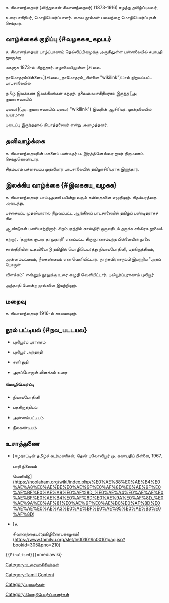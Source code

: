 ச. சிவானந்தையர் (வித்துவான் சிவானந்தையர்) (1873-1916) ஈழத்து தமிழ்ப்புலவர்,
உரையாசிரியர், மொழிபெயர்ப்பாளர். சைவ நூல்கள் பலவற்றை மொழிபெயர்ப்புகள் செய்தார்.

## வாழ்க்கைக் குறிப்பு {#வழககக_கறபப}

ச. சிவானந்தையர் யாழ்ப்பாணம் தெல்லிப்பிழைக்கு அருகிலுள்ள பன்னலையில் சபாபதி ஐயருக்கு
மகனாக 1873-ல் பிறந்தார். ஏழாலையிலுள்ள [சி.வை.
தாமோதரம்பிள்ளைய](சி.வை._தாமோதரம்_பிள்ளை "wikilink")ால் நிறுவப்பட்ட பாடசாலையில்
தமிழ் இலக்கண இலக்கியங்கள் கற்றார். தலைமையாசிரியராய் இருந்த [அ. குமாரசுவாமிப்
புலவர்](அ._குமாரசுவாமிப்_புலவர் "wikilink") இவரின் ஆசிரியர். முன்தலையில் உயரமான
புடைப்பு இருந்ததால் மிடாத்தலையர் என்று அழைத்தனர்.

## தனிவாழ்க்கை

ச. சிவானந்தையரின் மகளைப் பண்டிதர் ப. இரத்தினேஸ்வர ஐயர் திருமணம் செய்துகொண்டார்.
சிதம்பரம் பச்சையப்ப முதலியார் பாடசாலையில் தமிழாசிரியராக இருந்தார்.

## இலக்கிய வாழ்க்கை {#இலககய_வழகக}

ச. சிவானந்தையர் யாப்புஅணி பயின்று வரும் கவிதைகளை எழுதினார். சிதம்பரத்தை அடைந்து,
பச்சையப்ப முதலியாரால் நிறுவப்பட்ட ஆங்கிலப் பாடசாலையில் தமிழ்ப் பண்டிதராகச் சில
ஆண்டுகள் பணியாற்றினார். சிதம்பரத்தில் சாஸ்திரி ஒருவரிடம் தருக்க சங்கிரக நூலைக்
கற்றார். 'தருக்க குடார தாலுதாரி' எனப்பட்ட திருஞானசம்பந்த பிள்ளையின் நூலை
சாஸ்திரியின் உதவியோடு தமிழில் மொழிபெயர்த்து நியாயபோதினி, பதகிருத்தியம்,
அன்னம்பட்டீயம், நீலகண்டீயம் என வெளியிட்டார். நாற்கவிராசநம்பி இயற்றிய \"அகப் பொருள்
விளக்கம்\" என்னும் நூலுக்கு உரை எழுதி வெளியிட்டார். புலியூர்ப்புராணம் புலியூர்
அந்தாதி போன்ற நூல்களை இயற்றினார்.

## மறைவு

ச. சிவானந்தையர் 1916-ல் காலமானார்.

## நூல் பட்டியல் {#நல_படடயல}

-   புலியூர்ப் புராணம்
-   புலியூர் அந்தாதி
-   சனி துதி
-   அகப்பொருள் விளக்கம் உரை

##### மொழிபெயர்ப்பு

-   நியாயபோதினி
-   பதகிருத்தியம்
-   அன்னம்பட்டீயம்
-   நீலகண்டீயம்

## உசாத்துணை

-   [ஈழநாட்டின் தமிழ்ச் சுடர்மணிகள், தென் புலோலியூர் மு. கணபதிப் பிள்ளை, 1967,
    பாரி நிலையம்
    வெளியீடு](https://noolaham.org/wiki/index.php/%E0%AE%88%E0%AE%B4%E0%AE%A8%E0%AE%BE%E0%AE%9F%E0%AF%8D%E0%AE%9F%E0%AE%BF%E0%AE%A9%E0%AF%8D_%E0%AE%A4%E0%AE%AE%E0%AE%BF%E0%AE%B4%E0%AF%8D%E0%AE%9A%E0%AF%8D_%E0%AE%9A%E0%AF%81%E0%AE%9F%E0%AE%B0%E0%AF%8D%E0%AE%AE%E0%AE%A3%E0%AE%BF%E0%AE%95%E0%AE%B3%E0%AF%8D)
-   [ச.
    சிவானந்தையர்:தமிழிணையக்கழகம்](https://www.tamilvu.org/slet/ln00101/ln00101pag.jsp?bookid=305&pno=210)

`{{Finalised}}`{=mediawiki}

[Category:உரையாசிரியர்கள்](Category:உரையாசிரியர்கள் "wikilink")
[Category:Tamil Content](Category:Tamil_Content "wikilink")
[Category:புலவர்கள்](Category:புலவர்கள் "wikilink")
[Category:மொழிபெயர்ப்பாளர்கள்](Category:மொழிபெயர்ப்பாளர்கள் "wikilink")
